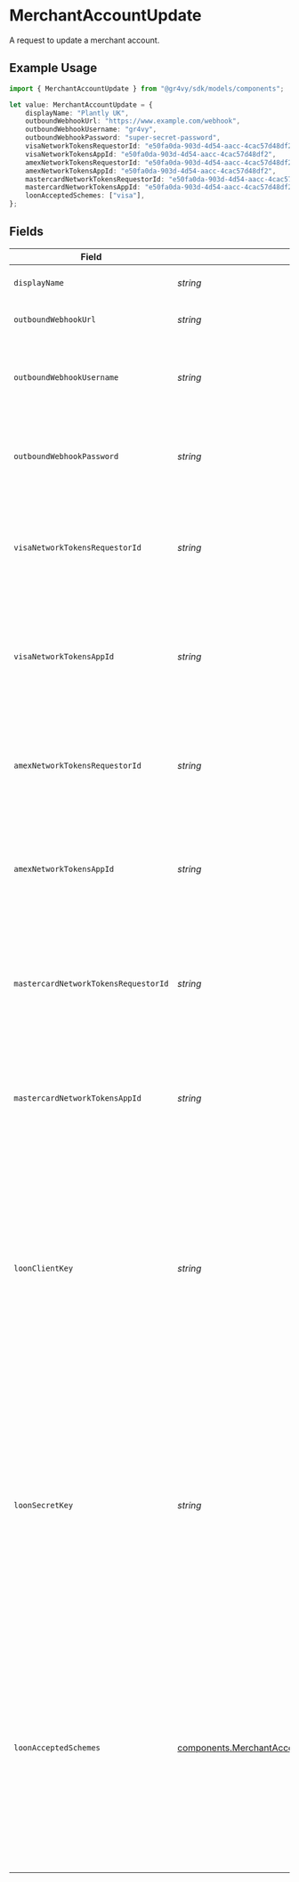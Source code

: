 # MerchantAccountUpdate

A request to update a merchant account.

## Example Usage

```typescript
import { MerchantAccountUpdate } from "@gr4vy/sdk/models/components";

let value: MerchantAccountUpdate = {
    displayName: "Plantly UK",
    outboundWebhookUrl: "https://www.example.com/webhook",
    outboundWebhookUsername: "gr4vy",
    outboundWebhookPassword: "super-secret-password",
    visaNetworkTokensRequestorId: "e50fa0da-903d-4d54-aacc-4cac57d48df2",
    visaNetworkTokensAppId: "e50fa0da-903d-4d54-aacc-4cac57d48df2",
    amexNetworkTokensRequestorId: "e50fa0da-903d-4d54-aacc-4cac57d48df2",
    amexNetworkTokensAppId: "e50fa0da-903d-4d54-aacc-4cac57d48df2",
    mastercardNetworkTokensRequestorId: "e50fa0da-903d-4d54-aacc-4cac57d48df2",
    mastercardNetworkTokensAppId: "e50fa0da-903d-4d54-aacc-4cac57d48df2",
    loonAcceptedSchemes: ["visa"],
};
```

## Fields

| Field                                                                                                                                                                                                                                                                                                                                                                                  | Type                                                                                                                                                                                                                                                                                                                                                                                   | Required                                                                                                                                                                                                                                                                                                                                                                               | Description                                                                                                                                                                                                                                                                                                                                                                            | Example                                                                                                                                                                                                                                                                                                                                                                                |
| -------------------------------------------------------------------------------------------------------------------------------------------------------------------------------------------------------------------------------------------------------------------------------------------------------------------------------------------------------------------------------------- | -------------------------------------------------------------------------------------------------------------------------------------------------------------------------------------------------------------------------------------------------------------------------------------------------------------------------------------------------------------------------------------- | -------------------------------------------------------------------------------------------------------------------------------------------------------------------------------------------------------------------------------------------------------------------------------------------------------------------------------------------------------------------------------------- | -------------------------------------------------------------------------------------------------------------------------------------------------------------------------------------------------------------------------------------------------------------------------------------------------------------------------------------------------------------------------------------- | -------------------------------------------------------------------------------------------------------------------------------------------------------------------------------------------------------------------------------------------------------------------------------------------------------------------------------------------------------------------------------------- |
| `displayName`                                                                                                                                                                                                                                                                                                                                                                          | *string*                                                                                                                                                                                                                                                                                                                                                                               | :heavy_minus_sign:                                                                                                                                                                                                                                                                                                                                                                     | The human-readable name of the merchant account.                                                                                                                                                                                                                                                                                                                                       | Plantly UK                                                                                                                                                                                                                                                                                                                                                                             |
| `outboundWebhookUrl`                                                                                                                                                                                                                                                                                                                                                                   | *string*                                                                                                                                                                                                                                                                                                                                                                               | :heavy_minus_sign:                                                                                                                                                                                                                                                                                                                                                                     | The optional URL where webhooks will be received.                                                                                                                                                                                                                                                                                                                                      | https://www.example.com/webhook                                                                                                                                                                                                                                                                                                                                                        |
| `outboundWebhookUsername`                                                                                                                                                                                                                                                                                                                                                              | *string*                                                                                                                                                                                                                                                                                                                                                                               | :heavy_minus_sign:                                                                                                                                                                                                                                                                                                                                                                     | The optional username to use when `outbound_webhook_url` is configured and<br/>requires basic authentication.                                                                                                                                                                                                                                                                          | gr4vy                                                                                                                                                                                                                                                                                                                                                                                  |
| `outboundWebhookPassword`                                                                                                                                                                                                                                                                                                                                                              | *string*                                                                                                                                                                                                                                                                                                                                                                               | :heavy_minus_sign:                                                                                                                                                                                                                                                                                                                                                                     | The optional password to use when `outbound_webhook_url` is configured and<br/>requires basic authentication.                                                                                                                                                                                                                                                                          | super-secret-password                                                                                                                                                                                                                                                                                                                                                                  |
| `visaNetworkTokensRequestorId`                                                                                                                                                                                                                                                                                                                                                         | *string*                                                                                                                                                                                                                                                                                                                                                                               | :heavy_minus_sign:                                                                                                                                                                                                                                                                                                                                                                     | Requestor ID provided for Visa after onboarding to use Network Tokens.<br/>The requestor ID must be unique across all schemes and merchant accounts.                                                                                                                                                                                                                                   | e50fa0da-903d-4d54-aacc-4cac57d48df2                                                                                                                                                                                                                                                                                                                                                   |
| `visaNetworkTokensAppId`                                                                                                                                                                                                                                                                                                                                                               | *string*                                                                                                                                                                                                                                                                                                                                                                               | :heavy_minus_sign:                                                                                                                                                                                                                                                                                                                                                                     | Application ID provided for Visa after onboarding to use Network<br/>Tokens. The application ID must be unique across all schemes and merchant<br/>accounts.                                                                                                                                                                                                                           | e50fa0da-903d-4d54-aacc-4cac57d48df2                                                                                                                                                                                                                                                                                                                                                   |
| `amexNetworkTokensRequestorId`                                                                                                                                                                                                                                                                                                                                                         | *string*                                                                                                                                                                                                                                                                                                                                                                               | :heavy_minus_sign:                                                                                                                                                                                                                                                                                                                                                                     | Requestor ID provided for Amex after onboarding to use Network Tokens.<br/>The requestor ID must be unique across all schemes and merchant accounts.                                                                                                                                                                                                                                   | e50fa0da-903d-4d54-aacc-4cac57d48df2                                                                                                                                                                                                                                                                                                                                                   |
| `amexNetworkTokensAppId`                                                                                                                                                                                                                                                                                                                                                               | *string*                                                                                                                                                                                                                                                                                                                                                                               | :heavy_minus_sign:                                                                                                                                                                                                                                                                                                                                                                     | Application ID provided for Amex after onboarding to use Network Tokens. The application ID must be unique across all schemes and merchant accounts.                                                                                                                                                                                                                                   | e50fa0da-903d-4d54-aacc-4cac57d48df2                                                                                                                                                                                                                                                                                                                                                   |
| `mastercardNetworkTokensRequestorId`                                                                                                                                                                                                                                                                                                                                                   | *string*                                                                                                                                                                                                                                                                                                                                                                               | :heavy_minus_sign:                                                                                                                                                                                                                                                                                                                                                                     | Requestor ID provided for Mastercard after onboarding to use Network<br/>Tokens. The requestor ID must be unique across all schemes and merchant<br/>accounts.                                                                                                                                                                                                                         | e50fa0da-903d-4d54-aacc-4cac57d48df2                                                                                                                                                                                                                                                                                                                                                   |
| `mastercardNetworkTokensAppId`                                                                                                                                                                                                                                                                                                                                                         | *string*                                                                                                                                                                                                                                                                                                                                                                               | :heavy_minus_sign:                                                                                                                                                                                                                                                                                                                                                                     | Application ID provided for Mastercard after onboarding to use<br/>Network Tokens. The application ID must be unique across all schemes and<br/>merchant accounts.                                                                                                                                                                                                                     | e50fa0da-903d-4d54-aacc-4cac57d48df2                                                                                                                                                                                                                                                                                                                                                   |
| `loonClientKey`                                                                                                                                                                                                                                                                                                                                                                        | *string*                                                                                                                                                                                                                                                                                                                                                                               | :heavy_minus_sign:                                                                                                                                                                                                                                                                                                                                                                     | Client key provided by Pagos to authenticate to the Loon API.<br/>Loon is the Account Updater service used by Gr4vy.<br/><br/>* If the field is not set, the Account Updater service configuration is not updated.<br/>* If the field is set to `null`, the Account Updater service is disabled.<br/>* If the field is set to `null`, the other `loon_*` fields must be set to `null` as well. |                                                                                                                                                                                                                                                                                                                                                                                        |
| `loonSecretKey`                                                                                                                                                                                                                                                                                                                                                                        | *string*                                                                                                                                                                                                                                                                                                                                                                               | :heavy_minus_sign:                                                                                                                                                                                                                                                                                                                                                                     | Secret key provided by Pagos to authenticate to the Loon API.<br/>Loon is the Account Updater service used by Gr4vy.<br/><br/>* If the field is not set, the Account Updater service configuration is not updated.<br/>* If the field is set to `null`, the Account Updater service is disabled.<br/>* If the field is set to `null`, the other `loon_*` fields must be set to `null` as well. |                                                                                                                                                                                                                                                                                                                                                                                        |
| `loonAcceptedSchemes`                                                                                                                                                                                                                                                                                                                                                                  | [components.MerchantAccountUpdateLoonAcceptedSchemes](../../models/components/merchantaccountupdateloonacceptedschemes.md)[]                                                                                                                                                                                                                                                           | :heavy_minus_sign:                                                                                                                                                                                                                                                                                                                                                                     | Card schemes accepted when creating jobs using this set of Loon API keys.<br/>Loon is the Account Updater service used by Gr4vy.<br/><br/>* If the field is not set, the Account Updater service configuration is not updated.<br/>* If the field is set to `null`, the Account Updater service is disabled.<br/>* If the field is set to `null`, the other `loon_*` fields must be set to `null` as well. |                                                                                                                                                                                                                                                                                                                                                                                        |